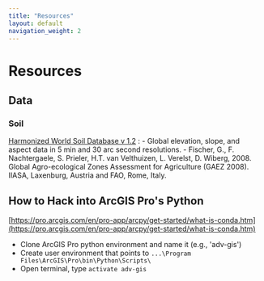 ```yaml
---
title: "Resources"
layout: default
navigation_weight: 2
---
```


# Resources

## Data

### Soil

[Harmonized World Soil Database v 1.2](http://www.fao.org/soils-portal/soil-survey/soil-maps-and-databases/harmonized-world-soil-database-v12/en/)
:   - Global elevation, slope, and aspect data in 5 min and 30 arc second resolutions.
    - Fischer, G., F. Nachtergaele, S. Prieler, H.T. van Velthuizen, L. Verelst, D. Wiberg, 2008. Global Agro-ecological Zones Assessment for Agriculture (GAEZ 2008). IIASA, Laxenburg, Austria and FAO, Rome, Italy.

## How to Hack into ArcGIS Pro's Python
[https://pro.arcgis.com/en/pro-app/arcpy/get-started/what-is-conda.htm](https://pro.arcgis.com/en/pro-app/arcpy/get-started/what-is-conda.htm)

- Clone ArcGIS Pro python environment and name it (e.g., 'adv-gis')
- Create user environment that points to `...\Program Files\ArcGIS\Pro\bin\Python\Scripts\`
- Open terminal, type `activate adv-gis`
